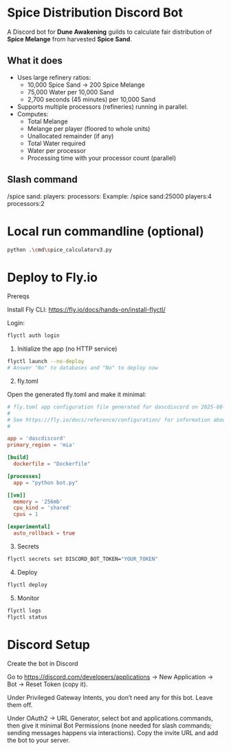 # Spice Distribution Discord Bot

A Discord bot for **Dune Awakening** guilds to calculate fair distribution of **Spice Melange** from harvested **Spice Sand**.

## What it does
- Uses large refinery ratios:
  - 10,000 Spice Sand → 200 Spice Melange
  - 75,000 Water per 10,000 Sand
  - 2,700 seconds (45 minutes) per 10,000 Sand
- Supports multiple processors (refineries) running in parallel.
- Computes:
  - Total Melange
  - Melange per player (floored to whole units)
  - Unallocated remainder (if any)
  - Total Water required
  - Water per processor
  - Processing time with your processor count (parallel)

## Slash command
/spice sand:<amount> players:<count> processors:<count>
Example:
/spice sand:25000 players:4 processors:2
# Local run commandline (optional)
```bash
python .\cmd\spice_calculatorv3.py
```
# Deploy to Fly.io

Prereqs

Install Fly CLI: https://fly.io/docs/hands-on/install-flyctl/

Login:
```bash
flyctl auth login
```

1) Initialize the app (no HTTP service)
```bash
flyctl launch --no-deploy
# Answer "No" to databases and "No" to deploy now
```
2) fly.toml

Open the generated fly.toml and make it minimal:
```toml
# fly.toml app configuration file generated for dascdiscord on 2025-08-17T12:11:03-04:00
#
# See https://fly.io/docs/reference/configuration/ for information about how to use this file.
#

app = 'dascdiscord'
primary_region = 'mia'

[build]
  dockerfile = "Dockerfile"

[processes]
  app = "python bot.py"

[[vm]]
  memory = '256mb'
  cpu_kind = 'shared'
  cpus = 1

[experimental]
  auto_rollback = true

```
3) Secrets
```bash
flyctl secrets set DISCORD_BOT_TOKEN="YOUR_TOKEN"
```
4) Deploy
```bash
flyctl deploy
```
5) Monitor
```bash
flyctl logs
flyctl status
```
# Discord Setup

Create the bot in Discord

Go to https://discord.com/developers/applications → New Application → Bot → Reset Token (copy it).

Under Privileged Gateway Intents, you don’t need any for this bot. Leave them off.

Under OAuth2 → URL Generator, select bot and applications.commands, then give it minimal Bot Permissions (none needed for slash commands; sending messages happens via interactions). Copy the invite URL and add the bot to your server.